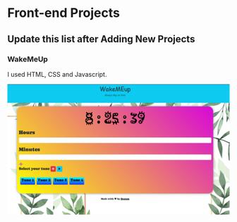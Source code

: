 <h1>Front-end Projects</h1>
<h2>Update this list after Adding New Projects</h2>

<h3>WakeMeUp  <! --Name of your new Project --> </h3>
<p> <! --Describe the Tech Stack of your Project-->
I used HTML, CSS and Javascript.
</p>
<img src="./Projects/WakemeUp/SS.png" alt="Description of the image">
<!-- if possible please attach the image of yor project -->


